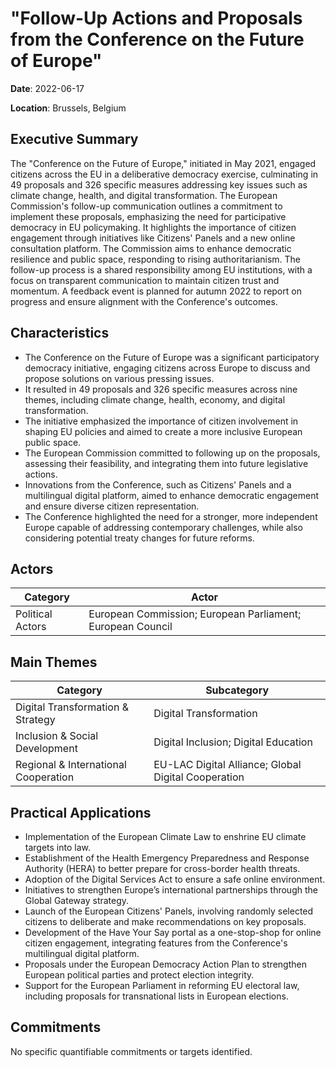 # "Follow-Up Actions and Proposals from the Conference on the Future of Europe"

**Date**: 2022-06-17

**Location**: Brussels, Belgium

## Executive Summary

The "Conference on the Future of Europe," initiated in May 2021, engaged citizens across the EU in a deliberative democracy exercise, culminating in 49 proposals and 326 specific measures addressing key issues such as climate change, health, and digital transformation. The European Commission's follow-up communication outlines a commitment to implement these proposals, emphasizing the need for participative democracy in EU policymaking. It highlights the importance of citizen engagement through initiatives like Citizens' Panels and a new online consultation platform. The Commission aims to enhance democratic resilience and public space, responding to rising authoritarianism. The follow-up process is a shared responsibility among EU institutions, with a focus on transparent communication to maintain citizen trust and momentum. A feedback event is planned for autumn 2022 to report on progress and ensure alignment with the Conference's outcomes.

## Characteristics

- The Conference on the Future of Europe was a significant participatory democracy initiative, engaging citizens across Europe to discuss and propose solutions on various pressing issues.
- It resulted in 49 proposals and 326 specific measures across nine themes, including climate change, health, economy, and digital transformation.
- The initiative emphasized the importance of citizen involvement in shaping EU policies and aimed to create a more inclusive European public space.
- The European Commission committed to following up on the proposals, assessing their feasibility, and integrating them into future legislative actions.
- Innovations from the Conference, such as Citizens' Panels and a multilingual digital platform, aimed to enhance democratic engagement and ensure diverse citizen representation.
- The Conference highlighted the need for a stronger, more independent Europe capable of addressing contemporary challenges, while also considering potential treaty changes for future reforms.

## Actors

| Category | Actor |
| --- | --- |
| Political Actors | European Commission; European Parliament; European Council |

## Main Themes

| Category | Subcategory |
| --- | --- |
| Digital Transformation & Strategy | Digital Transformation |
| Inclusion & Social Development | Digital Inclusion; Digital Education |
| Regional & International Cooperation | EU-LAC Digital Alliance; Global Digital Cooperation |

## Practical Applications

- Implementation of the European Climate Law to enshrine EU climate targets into law.
- Establishment of the Health Emergency Preparedness and Response Authority (HERA) to better prepare for cross-border health threats.
- Adoption of the Digital Services Act to ensure a safe online environment.
- Initiatives to strengthen Europe’s international partnerships through the Global Gateway strategy.
- Launch of the European Citizens' Panels, involving randomly selected citizens to deliberate and make recommendations on key proposals.
- Development of the Have Your Say portal as a one-stop-shop for online citizen engagement, integrating features from the Conference's multilingual digital platform.
- Proposals under the European Democracy Action Plan to strengthen European political parties and protect election integrity.
- Support for the European Parliament in reforming EU electoral law, including proposals for transnational lists in European elections.

## Commitments

No specific quantifiable commitments or targets identified.